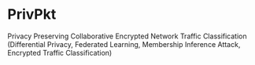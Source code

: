 # PrivPkt
Privacy Preserving Collaborative Encrypted Network Traffic Classification (Differential Privacy, Federated Learning, Membership Inference Attack, Encrypted Traffic Classification)

